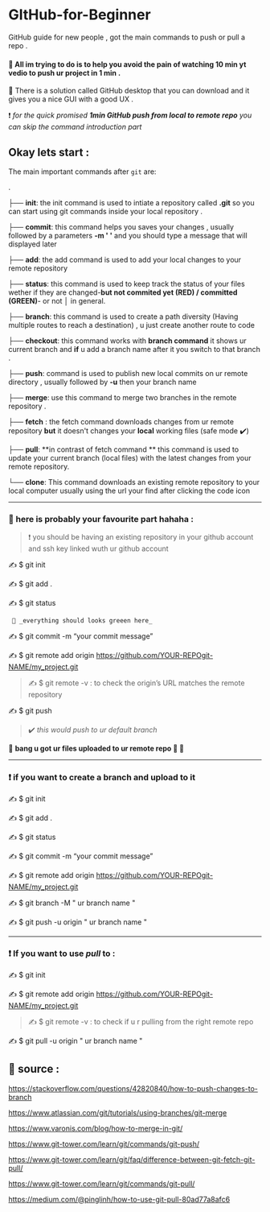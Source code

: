 # GItHub-for-Beginner
GitHub guide for new people , got the main commands to push or pull a repo . <br>
#### 📢 All im trying to do is to help you avoid the pain of watching 10 min yt vedio to push ur project in 1 min .

 🚩 There is a solution called GitHub desktop that you can download and it gives you a nice GUI with a good UX .

 :heavy_exclamation_mark: _for the quick promised **1min GitHub push from local to remote repo** you can skip the command introduction part_ 
## Okay lets start : 

The main important commands after `git` are:

.

├──  **init**: the init command is used to intiate a repository called **.git** so you can start using git commands inside your local repository .

├──  **commit**: this command helps you saves your changes , usually followed by a parameters **-m ' '** and you should type a message that will displayed later

├──  **add**: the add command is used to add your local changes to your remote repository 

├──  **status**: this command is used to keep track the status of your files wether if they are changed-**but not commited yet (RED) / committed (GREEN)**- or not │   in general.

├──  **branch**: this command is used to create a path diversity  (Having multiple routes to reach a destination) , u just create another route to code   

├──  **checkout**: this command works with **branch command** it shows ur current branch and **if** u add a branch name after it you switch to that branch . 

├──  **push**: command is used to publish new local commits on ur remote directory  , usually followed by **-u** then your branch name

├──  **merge**: use this command to merge two branches in the remote repository .  

├──  **fetch** : the fetch command downloads changes from ur remote repository  **but** it doesn't changes your **local**  working files (safe mode ✔️)

├──  **pull**: **in contrast of fetch command ** this command is used to update your current branch (local files) with the latest changes from your remote  repository.

└──  **clone**: This command downloads an existing remote repository to your local computer usually using the url your find after clicking the code icon 

---

### 🎏 here is probably your favourite part hahaha : 
> :heavy_exclamation_mark: you should be having an existing repository in your github account and  ssh key linked wuth ur github account  

  ✍️  $ git init
  
  ✍️  $ git add .
  
  ✍️  $ git status 
  
     📗 _everything should looks greeen here_ 

  ✍️ $ git commit -m “your commit message”  
  
  ✍️ $ git remote add origin https://github.com/YOUR-REPOgit-NAME/my_project.git
  
> ✍️ $ git remote -v : to check the origin’s URL matches the remote repository
  
  ✍️ $ git push 
  
> ✔️ _this would push to ur default branch_

🎉 **bang u got ur files uploaded to ur remote repo 🎉 🥳**

---
 
### :heavy_exclamation_mark: if you want to create a branch and upload to it
 
  ✍️  $ git init
  
  ✍️  $ git add .
  
  ✍️  $ git status 
  
  ✍️  $ git commit -m “your commit message”
  
  ✍️  $ git remote add origin https://github.com/YOUR-REPOgit-NAME/my_project.git
  
  ✍️  $  git branch -M " ur branch name "
  
  ✍️  $ git push -u origin " ur branch name "
  
  ---
  
### :heavy_exclamation_mark: **If you want to use _pull_ to** : 

 ✍️  $ git init
 
 ✍️  $ git remote add origin https://github.com/YOUR-REPOgit-NAME/my_project.git

> ✍️ $ git remote -v : to check if u r pulling from the right remote repo

  ✍️  $ git pull -u origin " ur branch name "




## 📑 source : 
 
https://stackoverflow.com/questions/42820840/how-to-push-changes-to-branch
 
https://www.atlassian.com/git/tutorials/using-branches/git-merge
 
https://www.varonis.com/blog/how-to-merge-in-git/
 
https://www.git-tower.com/learn/git/commands/git-push/
 
https://www.git-tower.com/learn/git/faq/difference-between-git-fetch-git-pull/

https://www.git-tower.com/learn/git/commands/git-pull/

https://medium.com/@pinglinh/how-to-use-git-pull-80ad77a8afc6
 
 
